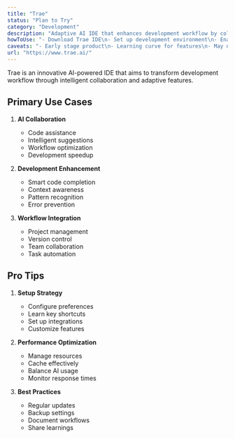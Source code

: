 ```yaml
---
title: "Trae"
status: "Plan to Try"
category: "Development"
description: "Adaptive AI IDE that enhances development workflow by collaborating with you to ship code faster and more efficiently"
howToUse: "- Download Trae IDE\n- Set up development environment\n- Enable AI collaboration\n- Use adaptive features\n- Optimize workflow speed"
caveats: "- Early stage product\n- Learning curve for features\n- May need configuration\n- Performance considerations"
url: "https://www.trae.ai/"
---
```


Trae is an innovative AI-powered IDE that aims to transform development workflow through intelligent collaboration and adaptive features.

## Primary Use Cases

1. **AI Collaboration**
   - Code assistance
   - Intelligent suggestions
   - Workflow optimization
   - Development speedup

2. **Development Enhancement**
   - Smart code completion
   - Context awareness
   - Pattern recognition
   - Error prevention

3. **Workflow Integration**
   - Project management
   - Version control
   - Team collaboration
   - Task automation

## Pro Tips

1. **Setup Strategy**
   - Configure preferences
   - Learn key shortcuts
   - Set up integrations
   - Customize features

2. **Performance Optimization**
   - Manage resources
   - Cache effectively
   - Balance AI usage
   - Monitor response times

3. **Best Practices**
   - Regular updates
   - Backup settings
   - Document workflows
   - Share learnings 